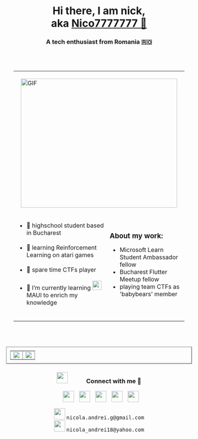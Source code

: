 <h1 align="center">Hi there, I am nick,<br>
aka <a href="https://Nico7777777.github.io" target="_blank">Nico7777777 👋</a>
</h1>

<h3 align="center">A tech enthusiast from Romania 🇷🇴</h3>
<br/>


<table align="center" style="width:100%;padding:20px;">
    <tr>
        <td colspan="2" style="padding:20px;">
            <a width="100%" style="text-align:left;" target="_blank" align="left" background-color="grey">
                <img width="100%" align="right" height="350" width="400" alt="GIF" src="https://media.giphy.com/media/SWoSkN6DxTszqIKEqv/giphy.gif">
            </a>
        </td>
	</tr>
	<tr>
        <td>
            <ul>
                <li>🔭 highschool student based in Bucharest</li></br>
               <li>🌱 learning Reinforcement Learning on atari games</li></br>
                <li>🤝 spare time CTFs player</li></br>
                <li>🌱 I’m currently learning
					<img width="25" height="25" src="https://img.icons8.com/external-tal-revivo-green-tal-revivo/36/null/external-dot-net-domain-for-sale-under-landing-page-template-landing-green-tal-revivo.png">
					MAUI to enrich my knowledge
				</li></br>
            </ul>
        </td>
        <td>
            <h3 style="padding:0;margin:0;">About my work:</h3>
    		<ul>
				<li>Microsoft Learn Student Ambassador fellow</li>
				<li>Bucharest Flutter Meetup fellow</li>
				<li>playing team CTFs as 'babybears' member</li>
			</ul>
        </td>
    </tr>
</table>
    <br/>


<!-- GH Stats -->
<table align="center" border="1" style="width:100%;padding:10px;">
	<tr>
		<td>
			<img src="https://github-readme-stats.vercel.app/api/top-langs/?username=Nico7777777&layout=compact&theme=vision-friendly-dark">
		</td>
		<td>
			<img src="https://github-readme-streak-stats.herokuapp.com/?user=Nico7777777">
		</td>
	</tr>
</table>


<!-- Contact -->
<h3 align="center" > <img src="https://media.giphy.com/media/iY8CRBdQXODJSCERIr/giphy.gif" width="30" height="30" style="margin-right: 50px;">Connect with me 🤝 </h3>
<p align="center">
    <!-- LinkedIn -->
    <a style="margin-left: 10px;"  target="_blank" href="https://www.linkedin.com/in/andrei-nicola-6a71801a3/">
			<img height="30" width="30" src="https://img.icons8.com/doodle/40/000000/linkedin--v2.png"></a>
    <!-- GitHub -->
        <a style="margin-left: 10px;" target="_blank" href="https://github.com/Nico7777777/">
		<img height="30" width="30" src="https://img.icons8.com/doodle/40/000000/github--v1.png"></a>
    <!-- StackOverflow -->
		<a style="margin-left: 10px;" target="_blank" href="https://stackoverflow.com/users/10829616/andrei?tab=profile">
				<img height="30" width="30" src="https://img.icons8.com/external-tal-revivo-color-tal-revivo/40/000000/external-stack-overflow-is-a-question-and-answer-site-for-professional-logo-color-tal-revivo.png"></a>
    <!-- HackerRank -->
        <a style="margin-left: 10px;" target="_blank" href="https://www.hackerrank.com/Nico7777777">
            <img height="30" width="30" src="https://img.icons8.com/external-tal-revivo-shadow-tal-revivo/24/null/external-hackerrank-is-a-technology-company-that-focuses-on-competitive-programming-logo-shadow-tal-revivo.png"/></a>
		</a>
	<!-- LeetCode -->
        <a style="margin-left: 10px;" target="_blank" href="https://leetcode.com/Nico7777777/">
            <img height="30" width="30" src="https://img.icons8.com/external-tal-revivo-shadow-tal-revivo/24/null/external-level-up-your-coding-skills-and-quickly-land-a-job-logo-shadow-tal-revivo.png"/></a>
		</a>
</p>

<!-- Contact2 -->
<div align="center">
	<img height="30" width="30" src="https://img.icons8.com/plasticine/100/null/gmail.png"/>
	<kbd> nicola.andrei.g@gmail.com</kbd>
</div>
<div align="center">
	<img height="30" width="30" src="https://img.icons8.com/doodle/48/null/yahoo--v1.png"/>
	<kbd> nicola_andrei18@yahoo.com</kbd>
</div>
	
